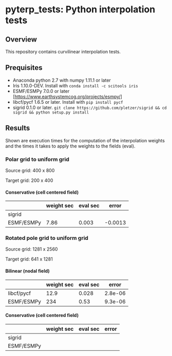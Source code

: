 # pyterp_tests: Python interpolation tests

## Overview

This repository contains curvilinear interpolation tests. 

## Prequisites

 * Anaconda python 2.7 with numpy 1.11.1 or later
 * Iris 1.10.0-DEV. Install with `conda install -c scitools iris`
 * ESMF/ESMPy 7.0.0 or later [https://www.earthsystemcog.org/projects/esmpy/]
 * libcf/pycf 1.6.5 or later. Install with `pip install pycf`
 * sigrid 0.1.0 or later. `git clone https://github.com/pletzer/sigrid && cd sigrid && python setup.py install`

## Results

Shown are execution times for the computation of the interpolation weights and the times it takes to apply 
the weights to the fields (eval). 

### Polar grid to uniform grid

Source grid: 400 x 800

Target grid: 200 x 400


#### Conservative (cell centered field)


|               |  weight sec   | eval sec     | error       |
| ------------- |---------------|--------------|-------------|
| sigrid        |               |              |             |
| ESMF/ESMPy    |  7.86         |   0.003      | -0.0013     |


### Rotated pole grid to uniform grid

Source grid: 1281 x 2560

Target grid: 641 x 1281


#### Bilinear (nodal field)

|               |  weight sec   | eval sec     | error       |
| ------------- |---------------|--------------|-------------|
| libcf/pycf    |  12.9         |  0.028       |   2.8e-06   |
| ESMF/ESMPy    |  234          |  0.53        |   9.3e-06   |

#### Conservative (cell centered field)

|               |  weight sec   | eval sec     | error       |
| ------------- |---------------|--------------|-------------|
| sigrid        |               |              |             |
| ESMF/ESMPy    |               |              |             |

